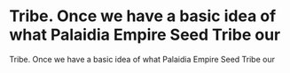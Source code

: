 # Tribe. Once we have a basic idea of what Palaidia Empire Seed Tribe our

Tribe. Once we have a basic idea of what Palaidia Empire Seed Tribe our